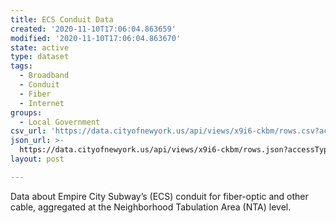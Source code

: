 ```yaml
---
title: ECS Conduit Data
created: '2020-11-10T17:06:04.863659'
modified: '2020-11-10T17:06:04.863670'
state: active
type: dataset
tags:
  - Broadband
  - Conduit
  - Fiber
  - Internet
groups:
  - Local Government
csv_url: 'https://data.cityofnewyork.us/api/views/x9i6-ckbm/rows.csv?accessType=DOWNLOAD'
json_url: >-
  https://data.cityofnewyork.us/api/views/x9i6-ckbm/rows.json?accessType=DOWNLOAD
layout: post

---
```

Data about Empire City Subway’s (ECS) conduit for fiber-optic and other cable, aggregated at the Neighborhood Tabulation Area (NTA) level.
